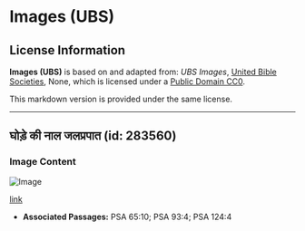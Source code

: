 # Images (UBS)

## License Information

**Images (UBS)** is based on and adapted from: _UBS Images_, [United Bible Societies](https://unitedbiblesocieties.org/), None, which is licensed under a [Public Domain CC0](https://creativecommons.org/public-domain/cc0/).

This markdown version is provided under the same license.



--------------------------------

## घोड़े की नाल जलप्रपात (id: 283560)

### Image Content

![Image](https://cdn.aquifer.bible/aquifer-content/resources/Media/WEB-0307_horseshoe_falls.jpg)

[link](https://cdn.aquifer.bible/aquifer-content/resources/Media/WEB-0307_horseshoe_falls.jpg)

* **Associated Passages:** PSA 65:10; PSA 93:4; PSA 124:4

